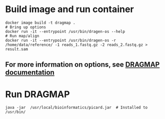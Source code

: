 # Build image and run container
```
docker image build -t dragmap .
# Bring up options
docker run -it --entrypoint /usr/bin/dragen-os --help 
# Run map/align
docker run -it --entrypoint /usr/bin/dragen-os -r /home/data/reference/ -1 reads_1.fastq.gz -2 reads_2.fastq.gz >  result.sam
```

## For more information on options, see [DRAGMAP documentation](https://github.com/Illumina/DRAGMAP)

# Run DRAGMAP
```
java -jar  /usr/local/bioinformatics/picard.jar  # Installed to /usr/bin/
```
